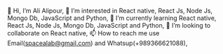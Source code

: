 👋 Hi, I’m Ali Alipour,
👀 I’m interested in React native, React Js, Node Js, Mongo Db, JavaScript and Python,
🌱 I’m currently learning React native, React Js, Node Js, Mongo Db, JavaScript and Python,
💞️ I’m looking to collaborate on React native,
📫 How to reach me use Email(spacealab@gmail.com) and Whatsup(+989366621088),
